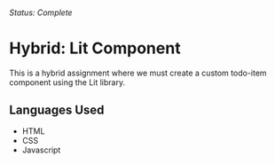 ###### Status: Complete

# Hybrid: Lit Component

This is a hybrid assignment where we must create a custom todo-item component using the Lit library.

## Languages Used

-   HTML
-   CSS
-   Javascript
